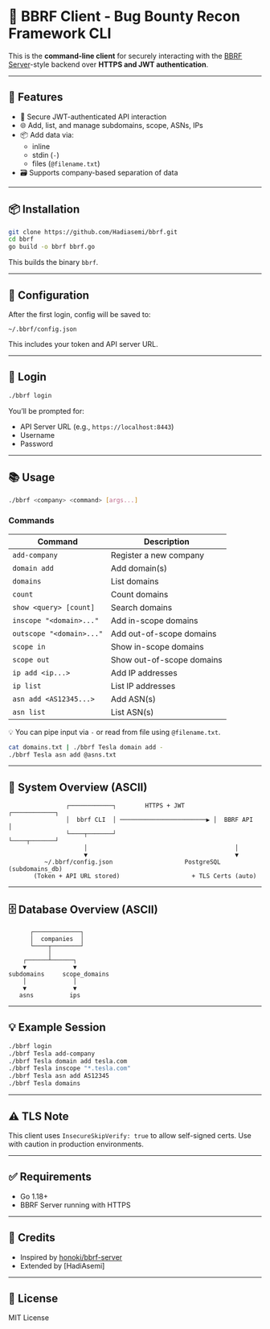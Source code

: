 # 🧠 BBRF Client - Bug Bounty Recon Framework CLI

This is the **command-line client** for securely interacting with the [BBRF Server](https://github.com/honoki/bbrf-server)-style backend over **HTTPS and JWT authentication**.

---

## 🚀 Features

- 🔐 Secure JWT-authenticated API interaction
- 🌐 Add, list, and manage subdomains, scope, ASNs, IPs
- 📦 Add data via:
  - inline
  - stdin (`-`)
  - files (`@filename.txt`)
- 🗃️ Supports company-based separation of data

---

## 📦 Installation

```bash
git clone https://github.com/Hadiasemi/bbrf.git
cd bbrf
go build -o bbrf bbrf.go
````

This builds the binary `bbrf`.

---

## 🔧 Configuration

After the first login, config will be saved to:

```
~/.bbrf/config.json
```

This includes your token and API server URL.

---

## 🔐 Login

```bash
./bbrf login
```

You’ll be prompted for:

* API Server URL (e.g., `https://localhost:8443`)
* Username
* Password

---

## 📚 Usage

```bash
./bbrf <company> <command> [args...]
```

### Commands

| Command                  | Description               |
| ------------------------ | ------------------------- |
| `add-company`            | Register a new company    |
| `domain add`             | Add domain(s)             |
| `domains`                | List domains              |
| `count`                  | Count domains             |
| `show <query> [count]`   | Search domains            |
| `inscope "<domain>..."`  | Add in-scope domains      |
| `outscope "<domain>..."` | Add out-of-scope domains  |
| `scope in`               | Show in-scope domains     |
| `scope out`              | Show out-of-scope domains |
| `ip add <ip...>`         | Add IP addresses          |
| `ip list`                | List IP addresses         |
| `asn add <AS12345...>`   | Add ASN(s)                |
| `asn list`               | List ASN(s)               |

💡 You can pipe input via `-` or read from file using `@filename.txt`.

```bash
cat domains.txt | ./bbrf Tesla domain add -
./bbrf Tesla asn add @asns.txt
```

---

## 🧱 System Overview (ASCII)

```
                ┌────────────┐        HTTPS + JWT        ┌────────────┐
                │  bbrf CLI  │ ────────────────────────▶ │  BBRF API  │
                └────┬───────┘                            └────┬───────┘
                     │                                         │
                     ▼                                         ▼
          ~/.bbrf/config.json                    PostgreSQL (subdomains_db)
       (Token + API URL stored)                    + TLS Certs (auto)
```

---

## 🗄️ Database Overview (ASCII)

```
      ┌─────────────┐
      │  companies  │
      └────┬────────┘
           │
    ┌──────┴──────┐
    ▼             ▼
subdomains     scope_domains
    │             │
    ▼             ▼
   asns          ips
```

---

## 💡 Example Session

```bash
./bbrf login
./bbrf Tesla add-company
./bbrf Tesla domain add tesla.com
./bbrf Tesla inscope "*.tesla.com"
./bbrf Tesla asn add AS12345
./bbrf Tesla domains
```

---

## ⚠️ TLS Note

This client uses `InsecureSkipVerify: true` to allow self-signed certs. Use with caution in production environments.

---

## ✅ Requirements

* Go 1.18+
* BBRF Server running with HTTPS

---


## 🧠 Credits

* Inspired by [honoki/bbrf-server](https://github.com/honoki/bbrf-server)
* Extended by \[HadiAsemi]

---

## 📜 License

MIT License


